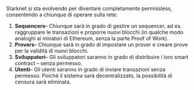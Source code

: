 Starknet si sta evolvendo per diventare completamente permissless, consentendo a chiunque di operare sulla rete:

1. **Sequencers**– Chiunque sarà in grado di gestire un sequencer, ad es. raggruppare le transazioni e proporre nuovi blocchi (in qualche modo analoghi ai minatori di Ethereum, senza la parte Proof of Work).
2. **Provers**– Chiunque sarà in grado di impostare un prover e creare prove per la validità di nuovi blocchi.
3. **Sviluppatori**– Gli sviluppatori saranno in grado di distribuire i loro smart contract – senza permesso.
4. **Utenti**– Gli utenti saranno in grado di inviare transazioni senza permesso. Poiché il sistema sarà decentralizzato, la possibilità di censura sarà eliminata.